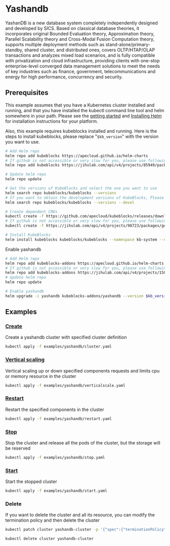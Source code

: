 # Yashandb

YashanDB is a new database system completely independently designed and developed by SICS. Based on classical database theories, it incorporates original Bounded Evaluation theory, Approximation theory, Parallel Scalability theory and Cross-Modal Fusion Computation theory, supports multiple deployment methods such as stand-alone/primary-standby, shared cluster, and distributed ones, covers OLTP/HTAP/OLAP transactions and analyzes mixed load scenarios, and is fully compatible with privatization and cloud infrastructure, providing clients with one-stop enterprise-level converged data management solutions to meet the needs of key industries such as finance, government, telecommunications and energy for high performance, concurrency and security.

## Prerequisites

This example assumes that you have a Kubernetes cluster installed and running, and that you have installed the kubectl command line tool and helm somewhere in your path. Please see the [getting started](https://kubernetes.io/docs/setup/)  and [Installing Helm](https://helm.sh/docs/intro/install/) for installation instructions for your platform.

Also, this example requires kubeblocks installed and running. Here is the steps to install kubeblocks, please replace "`$kb_version`" with the version you want to use.
```bash
# Add Helm repo 
helm repo add kubeblocks https://apecloud.github.io/helm-charts
# If github is not accessible or very slow for you, please use following repo instead
helm repo add kubeblocks https://jihulab.com/api/v4/projects/85949/packages/helm/stable

# Update helm repo
helm repo update

# Get the versions of KubeBlocks and select the one you want to use
helm search repo kubeblocks/kubeblocks --versions
# If you want to obtain the development versions of KubeBlocks, Please add the '--devel' parameter as the following command
helm search repo kubeblocks/kubeblocks --versions --devel

# Create dependent CRDs
kubectl create -f https://github.com/apecloud/kubeblocks/releases/download/v$kb_version/kubeblocks_crds.yaml
# If github is not accessible or very slow for you, please use following command instead
kubectl create -f https://jihulab.com/api/v4/projects/98723/packages/generic/kubeblocks/v$kb_version/kubeblocks_crds.yaml

# Install KubeBlocks
helm install kubeblocks kubeblocks/kubeblocks --namespace kb-system --create-namespace --version="$kb_version"
```
Enable yashandb
```bash
# Add Helm repo 
helm repo add kubeblocks-addons https://apecloud.github.io/helm-charts
# If github is not accessible or very slow for you, please use following repo instead
helm repo add kubeblocks-addons https://jihulab.com/api/v4/projects/150246/packages/helm/stable
# Update helm repo
helm repo update

# Enable yashandb 
helm upgrade -i yashandb kubeblocks-addons/yashandb --version $kb_version -n kb-system  
``` 

## Examples

### [Create](cluster.yaml)

Create a yashandb cluster with specified cluster definition 
```bash
kubectl apply -f examples/yashandb/cluster.yaml
```

### [Vertical scaling](verticalscale.yaml)
Vertical scaling up or down specified components requests and limits cpu or memory resource in the cluster
```bash
kubectl apply -f examples/yashandb/verticalscale.yaml
```

### [Restart](restart.yaml)
Restart the specified components in the cluster
```bash
kubectl apply -f examples/yashandb/restart.yaml
```

### [Stop](stop.yaml)
Stop the cluster and release all the pods of the cluster, but the storage will be reserved
```bash
kubectl apply -f examples/yashandb/stop.yaml
```

### [Start](start.yaml)
Start the stopped cluster
```bash
kubectl apply -f examples/yashandb/start.yaml
```

### Delete
If you want to delete the cluster and all its resource, you can modify the termination policy and then delete the cluster
```bash
kubectl patch cluster yashandb-cluster -p '{"spec":{"terminationPolicy":"WipeOut"}}' --type="merge"

kubectl delete cluster yashandb-cluster
```
